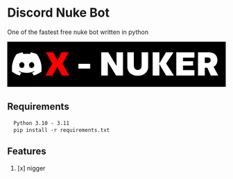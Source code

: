 
# Discord Nuke Bot

One of the fastest free nuke bot written in python


![Logo](https://github.com/humveee/files/blob/main/th5xamgrr6se0x5ro4g6.png?raw=true)


## Requirements


```
  Python 3.10 - 3.11
  pip install -r requirements.txt
```

## Features

1. [x] nigger


